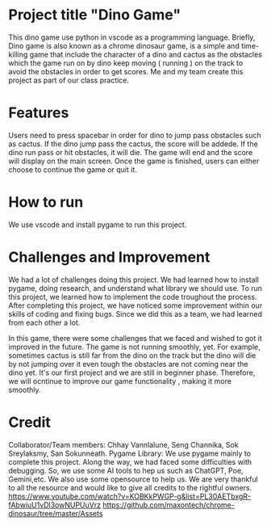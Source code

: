 # Project title "Dino Game"
This dino game use python in vscode as a programming language. Briefly, Dino game is also known as a chrome dinosaur game, is a simple and time-killing game that include the character of a dino and cactus as the obstacles which the game run on by dino keep moving ( running ) on the track to avoid the obstacles in order to get scores. Me and my team create this project as part of our class practice.
# Features
Users need to press spacebar in order for dino to jump pass obstacles such as cactus. If the dino jump pass the cactus, the score will be addede. If the dino run pass or hit obstacles, it will die. The game will end and the score will display on the main screen. Once the game is finished, users can either choose to continue the game or quit it. 
# How to run
We use vscode and install pygame to run this project.
# Challenges and Improvement
We had a lot of challenges doing this project. We had learned how to install pygame, doing research, and understand what library we should use. To run this project, we learned how to implement the code troughout the process. After completing this project, we have noticed some improvement within our skills of coding and fixing bugs. Since we did this as a team, we had learned from each other a lot.

In this game, there were some challenges that we faced and wished to got it improved in the future. The game is not running smoothly, yet. For example, sometimes cactus is still far from the dino on the track but the dino will die by not jumping over it even tough the obstacles are not coming near the dino yet. It's our first project and we are still in beginner phase. Therefore, we will ocntinue to improve our game functionality , making it more smoothly.
# Credit
Collaborator/Team members: Chhay Vannlalune, Seng Channika, Sok Sreylaksmy, San Sokunneath. 
Pygame Library: We use pygame mainly to complete this project. Along the way, we had faced some difficulties with debugging. So, we use some AI tools to hep us such as ChatGPT, Poe, Gemini,etc. We also use some opensource to help us. We are very thankful to all the resource and would like to give all credits to the rightful owners.
https://www.youtube.com/watch?v=KOBKkPWGP-g&list=PL30AETbxgR-fAbwiuU1vDl3owNUPUuVrz
https://github.com/maxontech/chrome-dinosaur/tree/master/Assets




